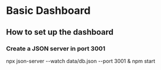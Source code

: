 # Basic Dashboard 

## How to set up the dashboard

### Create a JSON server in port 3001
npx json-server --watch data/db.json --port 3001 & npm start

